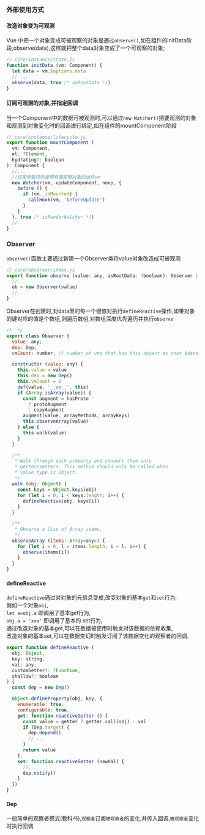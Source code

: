 ### 外部使用方式

#### 改造对象变为可观测
Vue 中把一个对象变成可被观察的对象是通过`observe()`,如在组件的initData阶段,observe(data),这样就把整个data对象变成了一个可观察的对象;

```js
// core/instance/state.js
function initData (vm: Component) {
  let data = vm.$options.data
  // ...
  observe(data, true /* asRootData */)
}
```

#### 订阅可观测的对象,并指定回调
当一个Component中的数据可被观测时,可以通过`new Watcher()`把要观测的对象和观测到对象变化时的回调进行绑定,如在组件的mountComponent阶段
```js
// core/instance/lifecycle.js
export function mountComponent (
  vm: Component,
  el: ?Element,
  hydrating?: boolean
): Component {
  //...
  //这里参数传的是带有被观察对象的组件vm
  new Watcher(vm, updateComponent, noop, {
    before () {
      if (vm._isMounted) {
        callHook(vm, 'beforeUpdate')
      }
    }
  }, true /* isRenderWatcher */)
  //...
}
```

### Observer
`observe()`函数主要通过新建一个Observer类将value对象改造成可被观测
```js
// core/observer/index.js
export function observe (value: any, asRootData: ?boolean): Observer | void {
  //...
  ob = new Observer(value)
  //...
}
```

Observer在创建时,对data里的每一个键值对执行`defineReactive`操作,如果对象的键对应的值是个数组,则遍历数组,对数组深度优先遍历并执行`observe`
```js
/*  */
export class Observer {
  value: any;
  dep: Dep;
  vmCount: number; // number of vms that has this object as root $data

  constructor (value: any) {
    this.value = value
    this.dep = new Dep()
    this.vmCount = 0
    def(value, '__ob__', this)
    if (Array.isArray(value)) {
      const augment = hasProto
        ? protoAugment
        : copyAugment
      augment(value, arrayMethods, arrayKeys)
      this.observeArray(value)
    } else {
      this.walk(value)
    }
  }

  /**
   * Walk through each property and convert them into
   * getter/setters. This method should only be called when
   * value type is Object.
   */
  walk (obj: Object) {
    const keys = Object.keys(obj)
    for (let i = 0; i < keys.length; i++) {
      defineReactive(obj, keys[i])
    }
  }

  /**
   * Observe a list of Array items.
   */
  observeArray (items: Array<any>) {
    for (let i = 0, l = items.length; i < l; i++) {
      observe(items[i])
    }
  }
}
```

#### defineReactive
`defineReactive`通过对对象的元信息变成,改变对象的基本`get`和`set`行为;  
假如一个对象`obj`,  
`let a=obj.a` 即调用了基本get行为,  
`obj.a = 'xxx'` 即调用了基本的 set行为,  
通过改造对象的基本get,可以在数据被使用时触发对该数据的依赖收集,  
改造对象的基本set,可以在数据变幻时触发订阅了该数据变化的观察者的回调.

```js
export function defineReactive (
  obj: Object,
  key: string,
  val: any,
  customSetter?: ?Function,
  shallow?: boolean
) {
  const dep = new Dep()

  Object.defineProperty(obj, key, {
    enumerable: true,
    configurable: true,
    get: function reactiveGetter () {
      const value = getter ? getter.call(obj) : val
      if (Dep.target) {
        dep.depend()
        // ...
      }
      return value
    },
    set: function reactiveSetter (newVal) {
      //...
      dep.notify()
    }
  })
}
```

#### Dep
一般简单的观察者模式(教科书),`观察者`订阅`被观察者`的变化,并传入回调,`被观察者`变化时执行回调
